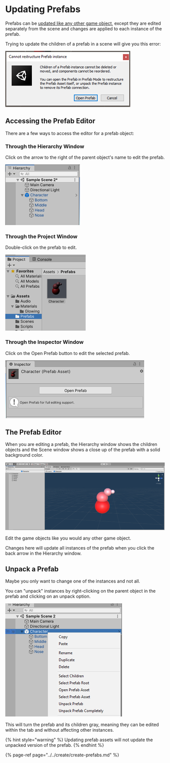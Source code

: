 # Updating Prefabs

Prefabs can be [updated like any other game object](editor-selecting-objects.md), except they are edited separately from the scene and changes are applied to each instance of the prefab.

Trying to update the children of a prefab in a scene will give you this error:

![](../../.gitbook/assets/image%20%2840%29.png)

## Accessing the Prefab Editor

There are a few ways to access the editor for a prefab object:

### **Through the Hierarchy Window**

Click on the arrow to the right of the parent object's name to edit the prefab.

![](../../.gitbook/assets/image%20%2828%29.png)

### **Through the Project Window**

Double-click on the prefab to edit.

![](../../.gitbook/assets/image%20%28146%29.png)

### **Through the Inspector Window**

Click on the Open Prefab button to edit the selected prefab.

![](../../.gitbook/assets/image%20%2839%29.png)

## **The Prefab Editor**

When you are editing a prefab, the Hierarchy window shows the children objects and the Scene window shows a close up of the prefab with a solid background color.

![](../../.gitbook/assets/image%20%28116%29.png)

Edit the game objects like you would any other game object.

Changes here will update all instances of the prefab when you click the back arrow in the Hierarchy window.

## Unpack a Prefab

Maybe you only want to change one of the instances and not all. 

You can "unpack" instances by right-clicking on the parent object in the prefab and clicking on an unpack option.

![](../../.gitbook/assets/image%20%28151%29.png)

This will turn the prefab and its children gray, meaning they can be edited within the tab and without affecting other instances. 

{% hint style="warning" %}
Updating prefab assets will not update the unpacked version of the prefab.
{% endhint %}

{% page-ref page="../../create/create-prefabs.md" %}



